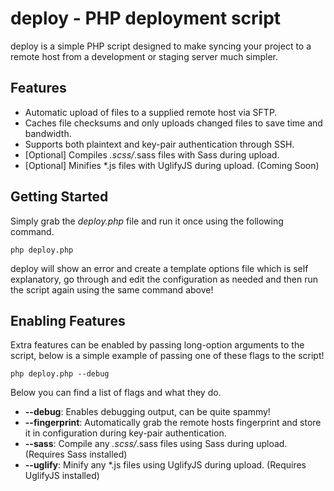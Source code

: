 deploy - PHP deployment script
==============================

deploy is a simple PHP script designed to make syncing your project to a remote host from a development or staging server
much simpler.

Features
--------

* Automatic upload of files to a supplied remote host via SFTP.
* Caches file checksums and only uploads changed files to save time and bandwidth.
* Supports both plaintext and key-pair authentication through SSH.
* [Optional] Compiles *.scss/*.sass files with Sass during upload.
* [Optional] Minifies *.js files with UglifyJS during upload. (Coming Soon)


Getting Started
---------------

Simply grab the *deploy.php* file and run it once using the following command.
```
php deploy.php
```
deploy will show an error and create   a template options file which is self explanatory, go through and edit the configuration as needed and then run the script again using the same command above!


Enabling Features
----------------

Extra features can be enabled by passing long-option arguments to the script, below is a simple example of passing one of these flags to the script!
```
php deploy.php --debug
```
Below you can find a list of flags and what they do.

* **--debug**: Enables debugging output, can be quite spammy!
* **--fingerprint**: Automatically grab the remote hosts fingerprint and store it in configuration during key-pair authentication.
* **--sass**: Compile any *.scss/*.sass files using Sass during upload. (Requires Sass installed)
* **--uglify**: Minify any *.js files using UglifyJS during upload. (Requires UglifyJS installed)
